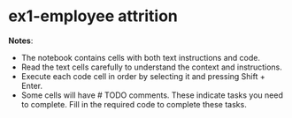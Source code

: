 # ex1-employee attrition

**Notes**:
- The notebook contains cells with both text instructions and code.
- Read the text cells carefully to understand the context and instructions.
- Execute each code cell in order by selecting it and pressing Shift + Enter.
- Some cells will have # TODO comments. These indicate tasks you need to complete. Fill in the required code to complete these tasks.
